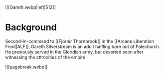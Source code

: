 ![[Gareth.webp|left|512]]
# Background
Second-in-command to [[Fjornir Thornbrook]] in the [[Arcane Liberation Front|ALF]], Gareth Silverstream is an adult halfling born out of Palechurch. He previously served in the Gloridian army, but deserted soon after witnessing the attrocities of the empire.

![[pagebreak.webp]]